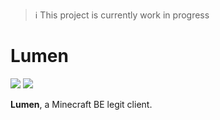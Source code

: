 > :information_source: This project is currently work in progress

# Lumen
[![](https://tokei.rs/b1/github/ChronesDev/Lumen?category=files)](https://github.com/ChronesDev/Lumen)
[![](https://tokei.rs/b1/github/ChronesDev/Lumen?category=code)](https://github.com/ChronesDev/Lumen)

**Lumen**, a Minecraft BE legit client.